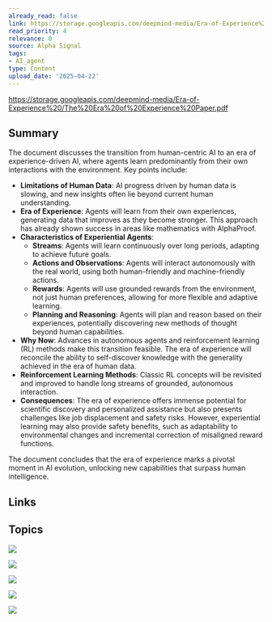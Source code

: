 ```yaml
---
already_read: false
link: https://storage.googleapis.com/deepmind-media/Era-of-Experience%20/The%20Era%20of%20Experience%20Paper.pdf
read_priority: 4
relevance: 0
source: Alpha Signal
tags:
- AI_agent
type: Content
upload_date: '2025-04-22'
---
```


https://storage.googleapis.com/deepmind-media/Era-of-Experience%20/The%20Era%20of%20Experience%20Paper.pdf
## Summary

The document discusses the transition from human-centric AI to an era of experience-driven AI, where agents learn predominantly from their own interactions with the environment. Key points include:

- **Limitations of Human Data**: AI progress driven by human data is slowing, and new insights often lie beyond current human understanding.
- **Era of Experience**: Agents will learn from their own experiences, generating data that improves as they become stronger. This approach has already shown success in areas like mathematics with AlphaProof.
- **Characteristics of Experiential Agents**:
  - **Streams**: Agents will learn continuously over long periods, adapting to achieve future goals.
  - **Actions and Observations**: Agents will interact autonomously with the real world, using both human-friendly and machine-friendly actions.
  - **Rewards**: Agents will use grounded rewards from the environment, not just human preferences, allowing for more flexible and adaptive learning.
  - **Planning and Reasoning**: Agents will plan and reason based on their experiences, potentially discovering new methods of thought beyond human capabilities.
- **Why Now**: Advances in autonomous agents and reinforcement learning (RL) methods make this transition feasible. The era of experience will reconcile the ability to self-discover knowledge with the generality achieved in the era of human data.
- **Reinforcement Learning Methods**: Classic RL concepts will be revisited and improved to handle long streams of grounded, autonomous interaction.
- **Consequences**: The era of experience offers immense potential for scientific discovery and personalized assistance but also presents challenges like job displacement and safety risks. However, experiential learning may also provide safety benefits, such as adaptability to environmental changes and incremental correction of misaligned reward functions.

The document concludes that the era of experience marks a pivotal moment in AI evolution, unlocking new capabilities that surpass human intelligence.
## Links


## Topics

![](topics/Concept/World%20Model)

![](topics/Concept/Temporal%20Difference%20Learning)

![](topics/Concept/Exploration%20Techniques)

![](topics/Concept/Temporal%20Abstraction)

![](topics/Concept/Reinforcement%20Learning)